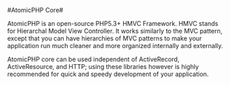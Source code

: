 #AtomicPHP Core#

AtomicPHP is an open-source PHP5.3+ HMVC Framework. HMVC stands for Hierarchal Model View Controller. It works similarly to the MVC pattern, except that you can have hierarchies of MVC patterns to make your application run much cleaner and more organized internally and externally.

AtomicPHP core can be used independent of ActiveRecord, ActiveResource, and HTTP; using these libraries however is highly recommended for quick and speedy development of your application.